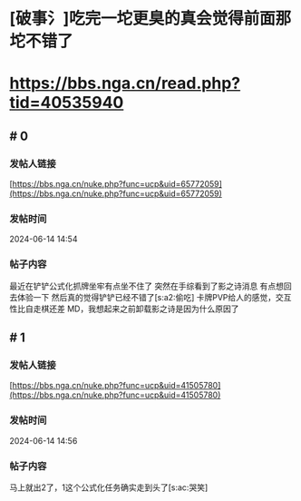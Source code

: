 # [破事氵]吃完一坨更臭的真会觉得前面那坨不错了
# https://bbs.nga.cn/read.php?tid=40535940

## \# 0
### 发帖人链接
[https://bbs.nga.cn/nuke.php?func=ucp&uid=65772059](https://bbs.nga.cn/nuke.php?func=ucp&uid=65772059)
### 发帖时间
2024-06-14 14:54
### 帖子内容
最近在铲铲公式化抓牌坐牢有点坐不住了
突然在手综看到了影之诗消息
有点想回去体验一下
然后真的觉得铲铲已经不错了[s:a2:偷吃]
卡牌PVP给人的感觉，交互性比自走棋还差
MD，我想起来之前卸载影之诗是因为什么原因了
## \# 1
### 发帖人链接
[https://bbs.nga.cn/nuke.php?func=ucp&uid=41505780](https://bbs.nga.cn/nuke.php?func=ucp&uid=41505780)
### 发帖时间
2024-06-14 14:56
### 帖子内容
马上就出2了，1这个公式化任务确实走到头了[s:ac:哭笑]
